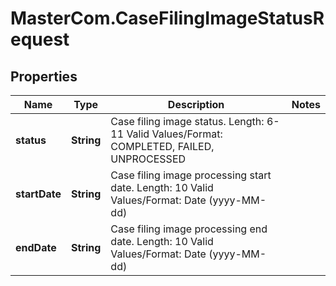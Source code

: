 # MasterCom.CaseFilingImageStatusRequest

## Properties

Name | Type | Description | Notes
------------ | ------------- | ------------- | -------------
**status** | **String** | Case filing image status.   Length: 6-11   Valid Values/Format: COMPLETED, FAILED, UNPROCESSED | 
**startDate** | **String** | Case filing image processing start date.   Length: 10   Valid Values/Format: Date (yyyy-MM-dd) | 
**endDate** | **String** | Case filing image processing end date.   Length: 10   Valid Values/Format: Date (yyyy-MM-dd) | 


